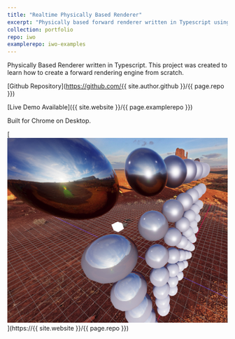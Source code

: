 ```yaml
---
title: "Realtime Physically Based Renderer"
excerpt: "Physically based forward renderer written in Typescript using Webgl2.<br/><a href='!WEBSITE_URL!/!examplerepo!'>Live Demo Available (Firefox/Chrome on Desktop)</a><br/><img src='/images/rendering/a-0.jpg' style='max-height:400px;'>"
collection: portfolio
repo: iwo
examplerepo: iwo-examples
---
```


Physically Based Renderer written in Typescript. This project was created to learn how to create a forward rendering engine from scratch.

[Github Repository](https://github.com/{{ site.author.github }}/{{ page.repo }})  

[Live Demo Available]({{ site.website }}/{{ page.examplerepo }})  

Built for Chrome on Desktop.

[<img src="/images/rendering/a-0.jpg" alt="Typescript PBR Renderer Demoimage">](https://{{ site.website }}/{{ page.repo }})


